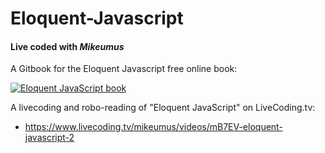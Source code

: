 # Eloquent-Javascript
#### Live coded with *Mikeumus*
A Gitbook for the Eloquent Javascript free online book:

[![Eloquent JavaScript book](http://eloquentjavascript.net/img/cover.png)](https://www.amazon.com/gp/product/1593275846/ref=as_li_tl?ie=UTF8&camp=1789&creative=9325&creativeASIN=1593275846&linkCode=as2&tag=m0c0e0-20&linkId=9fbbd393a64bbc2d4571586c3cb1e5a1)

A livecoding and robo-reading of "Eloquent JavaScript" on LiveCoding.tv:
- https://www.livecoding.tv/mikeumus/videos/mB7EV-eloquent-javascript-2
